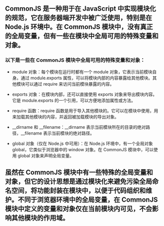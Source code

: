 ## CommonJS 是一种用于在 JavaScript 中实现模块化的规范，它在服务器端开发中被广泛使用，特别是在 Node.js 环境中。在 CommonJS 模块中，没有真正的全局变量，但有一些在模块中全局可用的特殊变量和对象。

### 以下是一些在 CommonJS 模块中全局可用的特殊变量和对象：

 - module 对象：每个模块在运行时都有一个 module 对象，它表示当前模块自身。通过 module.exports 属性，可以将模块内部的内容暴露给其他模块。其他模块可以通过 require 来访问当前模块暴露的内容。

 - exports 对象：在模块内部，还可以直接使用 exports 对象来导出模块内容。它是 module.exports 的一个引用，可以方便地添加属性或方法。

 - require 函数：require 函数是用于导入其他模块的。它可以在模块中使用，用来加载其他模块的内容，并返回被加载模块的导出对象。

 - __dirname 和 __filename：__dirname 表示当前模块所在的目录的绝对路径，__filename 表示当前模块的绝对路径。

 - global 对象（仅在 Node.js 中可用）：在 Node.js 环境中，有一个全局对象 global，它类似于浏览器中的 window 对象。在 CommonJS 模块中，可以使用 global 对象来声明全局变量。

## 虽然在 CommonJS 模块中有一些特殊的全局变量和对象，但它的设计思想是通过模块化来避免污染全局命名空间，将功能封装在模块中，以便于代码组织和维护。不同于浏览器环境中的全局变量，在 CommonJS 模块中定义的变量和对象仅在当前模块内可见，不会影响其他模块的作用域。
